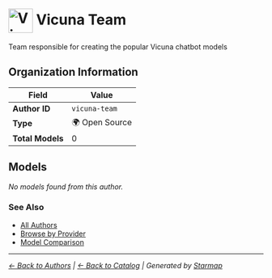 # <img src="https://raw.githubusercontent.com/agentstation/starmap/master/internal/embedded/logos/vicuna-team.svg" alt="Vicuna Team logo" width="48" height="48" style="vertical-align: middle;"> Vicuna Team
  
  
  
Team responsible for creating the popular Vicuna chatbot models
  
  
## Organization Information
  
| Field | Value |
|---------|---------|
| **Author ID** | `vicuna-team` |
| **Type** | 🌍 Open Source |
| **Total Models** | 0 |

  
## Models
  
*No models found from this author.*
  
### See Also
  
- [All Authors](../)
- [Browse by Provider](../../providers/)
- [Model Comparison](../../models/)
  
---
*_[← Back to Authors](../) | [← Back to Catalog](../../) | Generated by [Starmap](https://github.com/agentstation/starmap)_*